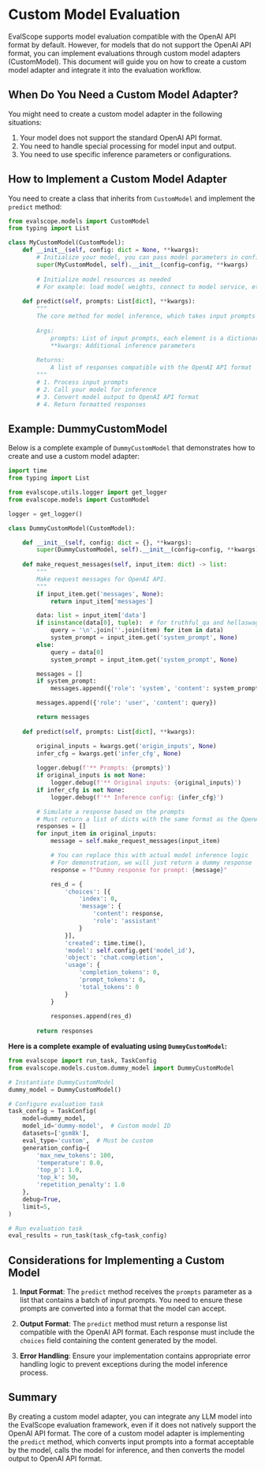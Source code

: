# Custom Model Evaluation

EvalScope supports model evaluation compatible with the OpenAI API format by default. However, for models that do not support the OpenAI API format, you can implement evaluations through custom model adapters (CustomModel). This document will guide you on how to create a custom model adapter and integrate it into the evaluation workflow.

## When Do You Need a Custom Model Adapter?

You might need to create a custom model adapter in the following situations:

1. Your model does not support the standard OpenAI API format.
2. You need to handle special processing for model input and output.
3. You need to use specific inference parameters or configurations.

## How to Implement a Custom Model Adapter

You need to create a class that inherits from `CustomModel` and implement the `predict` method:

```python
from evalscope.models import CustomModel
from typing import List

class MyCustomModel(CustomModel):
    def __init__(self, config: dict = None, **kwargs):
        # Initialize your model, you can pass model parameters in config
        super(MyCustomModel, self).__init__(config=config, **kwargs)
        
        # Initialize model resources as needed
        # For example: load model weights, connect to model service, etc.
        
    def predict(self, prompts: List[dict], **kwargs):
        """
        The core method for model inference, which takes input prompts and returns model responses
        
        Args:
            prompts: List of input prompts, each element is a dictionary
            **kwargs: Additional inference parameters
            
        Returns:
            A list of responses compatible with the OpenAI API format
        """
        # 1. Process input prompts
        # 2. Call your model for inference
        # 3. Convert model output to OpenAI API format
        # 4. Return formatted responses
```

## Example: DummyCustomModel

Below is a complete example of `DummyCustomModel` that demonstrates how to create and use a custom model adapter:

```python
import time
from typing import List

from evalscope.utils.logger import get_logger
from evalscope.models import CustomModel

logger = get_logger()

class DummyCustomModel(CustomModel):

    def __init__(self, config: dict = {}, **kwargs):
        super(DummyCustomModel, self).__init__(config=config, **kwargs)
        
    def make_request_messages(self, input_item: dict) -> list:
        """
        Make request messages for OpenAI API.
        """
        if input_item.get('messages', None):
            return input_item['messages']

        data: list = input_item['data']
        if isinstance(data[0], tuple):  # for truthful_qa and hellaswag
            query = '\n'.join(''.join(item) for item in data)
            system_prompt = input_item.get('system_prompt', None)
        else:
            query = data[0]
            system_prompt = input_item.get('system_prompt', None)

        messages = []
        if system_prompt:
            messages.append({'role': 'system', 'content': system_prompt})

        messages.append({'role': 'user', 'content': query})

        return messages
    
    def predict(self, prompts: List[dict], **kwargs):

        original_inputs = kwargs.get('origin_inputs', None)
        infer_cfg = kwargs.get('infer_cfg', None)
        
        logger.debug(f'** Prompts: {prompts}')
        if original_inputs is not None:
            logger.debug(f'** Original inputs: {original_inputs}')
        if infer_cfg is not None:
            logger.debug(f'** Inference config: {infer_cfg}')

        # Simulate a response based on the prompts
        # Must return a list of dicts with the same format as the OpenAI API.
        responses = []
        for input_item in original_inputs:
            message = self.make_request_messages(input_item)

            # You can replace this with actual model inference logic
            # For demonstration, we will just return a dummy response
            response = f"Dummy response for prompt: {message}"

            res_d = {
                'choices': [{
                    'index': 0,
                    'message': {
                        'content': response,
                        'role': 'assistant'
                    }
                }],
                'created': time.time(),
                'model': self.config.get('model_id'),
                'object': 'chat.completion',
                'usage': {
                    'completion_tokens': 0,
                    'prompt_tokens': 0,
                    'total_tokens': 0
                }
            }
            
            responses.append(res_d)
            
        return responses
```

**Here is a complete example of evaluating using `DummyCustomModel`:**

```python
from evalscope import run_task, TaskConfig
from evalscope.models.custom.dummy_model import DummyCustomModel

# Instantiate DummyCustomModel
dummy_model = DummyCustomModel()

# Configure evaluation task
task_config = TaskConfig(
    model=dummy_model,
    model_id='dummy-model',  # Custom model ID
    datasets=['gsm8k'],
    eval_type='custom',  # Must be custom
    generation_config={
        'max_new_tokens': 100,
        'temperature': 0.0,
        'top_p': 1.0,
        'top_k': 50,
        'repetition_penalty': 1.0
    },
    debug=True,
    limit=5,
)

# Run evaluation task
eval_results = run_task(task_cfg=task_config)
```

## Considerations for Implementing a Custom Model

1. **Input Format**: The `predict` method receives the `prompts` parameter as a list that contains a batch of input prompts. You need to ensure these prompts are converted into a format that the model can accept.

2. **Output Format**: The `predict` method must return a response list compatible with the OpenAI API format. Each response must include the `choices` field containing the content generated by the model.

3. **Error Handling**: Ensure your implementation contains appropriate error handling logic to prevent exceptions during the model inference process.

## Summary

By creating a custom model adapter, you can integrate any LLM model into the EvalScope evaluation framework, even if it does not natively support the OpenAI API format. The core of a custom model adapter is implementing the `predict` method, which converts input prompts into a format acceptable by the model, calls the model for inference, and then converts the model output to OpenAI API format.